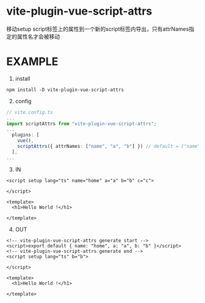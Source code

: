 # vite-plugin-vue-script-attrs
移动setup script标签上的属性到一个新的script标签内导出，只有attrNames指定的属性名才会被移动

# EXAMPLE
1. install
```
npm install -D vite-plugin-vue-script-attrs
```
2. config
```typescript
// vite.config.ts
...
import scriptAttrs from "vite-plugin-vue-script-attrs";
...
  plugins: [
    vue(),
    scriptAttrs({ attrNames: ["name", "a", "b"] }) // default = ["name"]
  ],
...
```
3. IN
```vue
<script setup lang="ts" name="home" a="a" b="b" c="c">

</script>

<template>
  <h1>Hello World !</h1>

</template>
```

4. OUT
```vue
<!-- vite-plugin-vue-script-attrs generate start -->     
<script>export default { name: "home", a: "a", b: "b" }</script>
<!-- vite-plugin-vue-script-attrs generate end -->    
<script setup lang="ts" b="b">

</script>

<template>
  <h1>Hello World !</h1>

</template>
```